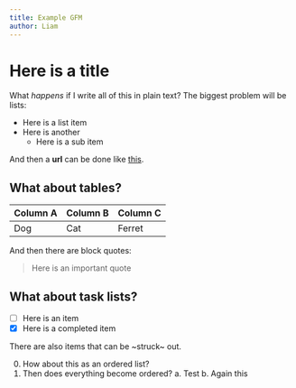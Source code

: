 ```yaml
---
title: Example GFM
author: Liam
---
```



Here is a title
===============
What _happens_ if I write all of this in plain text? The biggest problem will be lists:

+ Here is a list item
+ Here is another
  + Here is a sub item

And then a **url** can be done like [this](https://www.google.com).

What about tables?
------------------
|Column A|Column B|Column C|
|:-------|:-------|:-------|
|Dog     |Cat     |Ferret  |

And then there are block quotes:

> Here is an important quote

What about task lists?
----------------------
+ [ ] Here is an item
+ [x] Here is a completed item

There are also items that can be ~struck~ out.

0. How about this as an ordered list?
0. Then does everything become ordered?
   a. Test
   b. Again this
